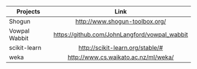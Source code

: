 | Projects      | Link          |
| ------------- |:-------------:|
| Shogun        |http://www.shogun-toolbox.org/ |
| Vowpal Wabbit |https://github.com/JohnLangford/vowpal_wabbit |
| scikit-learn  |http://scikit-learn.org/stable/# |
| weka          |http://www.cs.waikato.ac.nz/ml/weka/ |
